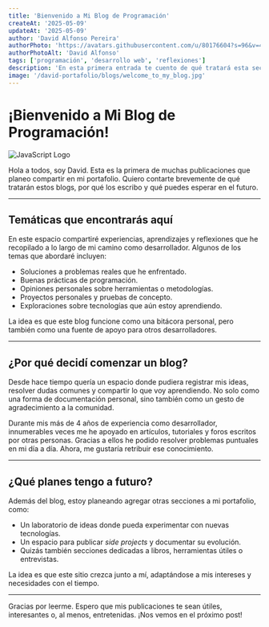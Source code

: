```yaml
---
title: 'Bienvenido a Mi Blog de Programación'
createAt: '2025-05-09'
updateAt: '2025-05-09'
author: 'David Alfonso Pereira'
authorPhoto: 'https://avatars.githubusercontent.com/u/80176604?s=96&v=4'
authorPhotoAlt: 'David Alfonso'
tags: ['programación', 'desarrollo web', 'reflexiones']
description: 'En esta primera entrada te cuento de qué tratará esta sección de mi sitio, mis objetivos personales y cómo planeo aportar a la comunidad.'
image: '/david-portafolio/blogs/welcome_to_my_blog.jpg'
---
```


# ¡Bienvenido a Mi Blog de Programación!

<img src="/david-portafolio/blogs/welcome_to_my_blog.jpg" alt="JavaScript Logo" class="w-full" />

Hola a todos, soy David. Esta es la primera de muchas publicaciones que planeo compartir en mi portafolio. Quiero contarte brevemente de qué tratarán estos blogs, por qué los escribo y qué puedes esperar en el futuro.

---

## Temáticas que encontrarás aquí

En este espacio compartiré experiencias, aprendizajes y reflexiones que he recopilado a lo largo de mi camino como desarrollador. Algunos de los temas que abordaré incluyen:

- Soluciones a problemas reales que he enfrentado.
- Buenas prácticas de programación.
- Opiniones personales sobre herramientas o metodologías.
- Proyectos personales y pruebas de concepto.
- Exploraciones sobre tecnologías que aún estoy aprendiendo.

La idea es que este blog funcione como una bitácora personal, pero también como una fuente de apoyo para otros desarrolladores.

---

## ¿Por qué decidí comenzar un blog?

Desde hace tiempo quería un espacio donde pudiera registrar mis ideas, resolver dudas comunes y compartir lo que voy aprendiendo. No solo como una forma de documentación personal, sino también como un gesto de agradecimiento a la comunidad.

Durante mis más de 4 años de experiencia como desarrollador, innumerables veces me he apoyado en artículos, tutoriales y foros escritos por otras personas. Gracias a ellos he podido resolver problemas puntuales en mi día a día. Ahora, me gustaría retribuir ese conocimiento.

---

## ¿Qué planes tengo a futuro?

Además del blog, estoy planeando agregar otras secciones a mi portafolio, como:

- Un laboratorio de ideas donde pueda experimentar con nuevas tecnologías.
- Un espacio para publicar _side projects_ y documentar su evolución.
- Quizás también secciones dedicadas a libros, herramientas útiles o entrevistas.

La idea es que este sitio crezca junto a mí, adaptándose a mis intereses y necesidades con el tiempo.

---

Gracias por leerme. Espero que mis publicaciones te sean útiles, interesantes o, al menos, entretenidas. ¡Nos vemos en el próximo post!
